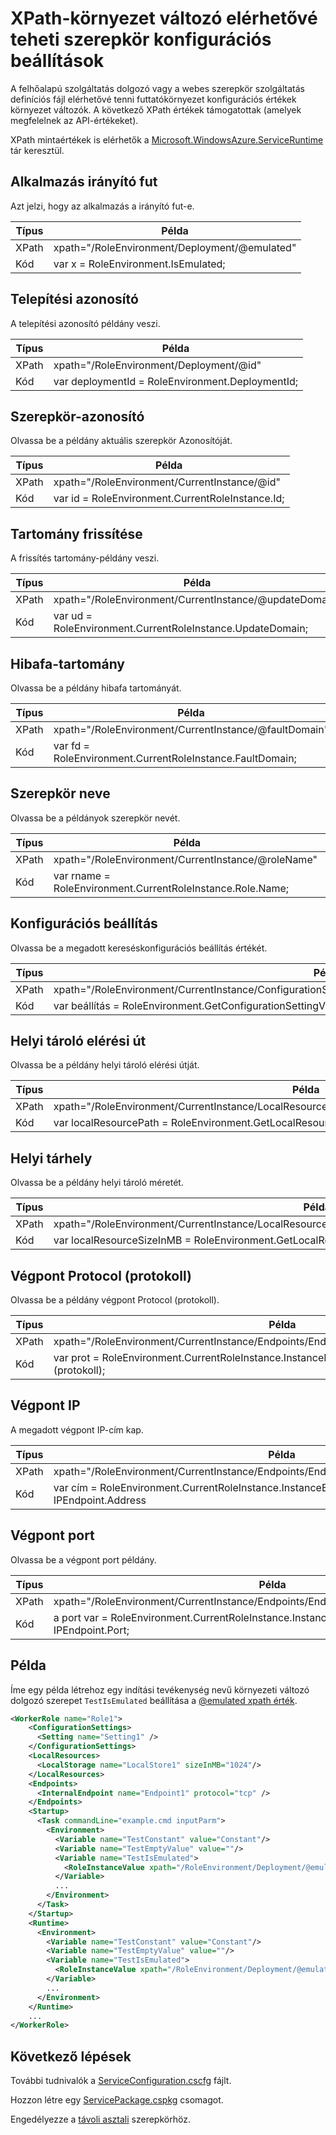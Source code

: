 <properties 
pageTitle="Felhőalapú szolgáltatások szerepkör config XPath csal lap |} Microsoft Azure" 
description="A különböző XPath-beállításokat is használhatja a felhőalapú szolgáltatás szerepkör config elérhetővé teheti beállítások környezeti változó." 
services="cloud-services" 
documentationCenter="" 
authors="Thraka" 
manager="timlt" 
editor=""/>
<tags 
ms.service="cloud-services" 
ms.workload="tbd" 
ms.tgt_pltfrm="na" 
ms.devlang="na" 
ms.topic="article" 
ms.date="08/10/2016" 
ms.author="adegeo"/>

# <a name="expose-role-configuration-settings-as-an-environment-variable-with-xpath"></a>XPath-környezet változó elérhetővé teheti szerepkör konfigurációs beállítások

A felhőalapú szolgáltatás dolgozó vagy a webes szerepkör szolgáltatás definíciós fájl elérhetővé tenni futtatókörnyezet konfigurációs értékek környezet változók. A következő XPath értékek támogatottak (amelyek megfelelnek az API-értékeket).

XPath mintaértékek is elérhetők a [Microsoft.WindowsAzure.ServiceRuntime](https://msdn.microsoft.com/library/microsoft.windowsazure.serviceruntime.roleenvironment.aspx) tár keresztül. 

## <a name="app-running-in-emulator"></a>Alkalmazás irányító fut

Azt jelzi, hogy az alkalmazás a irányító fut-e.

| Típus  | Példa |
| ----- | ------- |
| XPath | xpath="/RoleEnvironment/Deployment/@emulated" |
| Kód  | var x = RoleEnvironment.IsEmulated; |


## <a name="deployment-id"></a>Telepítési azonosító

A telepítési azonosító példány veszi.

| Típus  | Példa |
| ----- | ------- |
| XPath | xpath="/RoleEnvironment/Deployment/@id" |
| Kód  | var deploymentId = RoleEnvironment.DeploymentId; |


## <a name="role-id"></a>Szerepkör-azonosító 

Olvassa be a példány aktuális szerepkör Azonosítóját.

| Típus  | Példa |
| ----- | ------- |
| XPath | xpath="/RoleEnvironment/CurrentInstance/@id" |
| Kód  | var id = RoleEnvironment.CurrentRoleInstance.Id; |


## <a name="update-domain"></a>Tartomány frissítése

A frissítés tartomány-példány veszi.

| Típus  | Példa |
| ----- | ------- |
| XPath | xpath="/RoleEnvironment/CurrentInstance/@updateDomain" |
| Kód  | var ud = RoleEnvironment.CurrentRoleInstance.UpdateDomain; |


## <a name="fault-domain"></a>Hibafa-tartomány

Olvassa be a példány hibafa tartományát.

| Típus  | Példa |
| ----- | ------- |
| XPath | xpath="/RoleEnvironment/CurrentInstance/@faultDomain" |
| Kód  | var fd = RoleEnvironment.CurrentRoleInstance.FaultDomain; |


## <a name="role-name"></a>Szerepkör neve

Olvassa be a példányok szerepkör nevét.

| Típus  | Példa |
| ----- | ------- |
| XPath | xpath="/RoleEnvironment/CurrentInstance/@roleName" |
| Kód  | var rname = RoleEnvironment.CurrentRoleInstance.Role.Name;  |


## <a name="config-setting"></a>Konfigurációs beállítás

Olvassa be a megadott kereséskonfigurációs beállítás értékét.

| Típus  | Példa |
| ----- | ------- |
| XPath | xpath="/RoleEnvironment/CurrentInstance/ConfigurationSettings/ConfigurationSetting[@name='Setting1']/@value" |
| Kód  | var beállítás = RoleEnvironment.GetConfigurationSettingValue("Setting1"); |
 
## <a name="local-storage-path"></a>Helyi tároló elérési út

Olvassa be a példány helyi tároló elérési útját.

| Típus  | Példa |
| ----- | ------- |
| XPath | xpath="/RoleEnvironment/CurrentInstance/LocalResources/LocalResource[@name='LocalStore1']/@path" |
| Kód  | var localResourcePath = RoleEnvironment.GetLocalResource("LocalStore1"). RootPath; |


## <a name="local-storage-size"></a>Helyi tárhely

Olvassa be a példány helyi tároló méretét.

| Típus  | Példa |
| ----- | ------- |
| XPath | xpath="/RoleEnvironment/CurrentInstance/LocalResources/LocalResource[@name='LocalStore1']/@sizeInMB" |
| Kód  | var localResourceSizeInMB = RoleEnvironment.GetLocalResource("LocalStore1"). MaximumSizeInMegabytes; |

## <a name="endpoint-protocol"></a>Végpont Protocol (protokoll) 

Olvassa be a példány végpont Protocol (protokoll).

| Típus  | Példa |
| ----- | ------- |
| XPath | xpath="/RoleEnvironment/CurrentInstance/Endpoints/Endpoint[@name='Endpoint1']/@protocol" |
| Kód  | var prot = RoleEnvironment.CurrentRoleInstance.InstanceEndpoints["Endpoint1"]. Protocol (protokoll); |

## <a name="endpoint-ip"></a>Végpont IP

A megadott végpont IP-cím kap.

| Típus | Példa |
| ----- | ---- |
| XPath | xpath="/RoleEnvironment/CurrentInstance/Endpoints/Endpoint[@name='Endpoint1']/@address" |
| Kód  | var cím = RoleEnvironment.CurrentRoleInstance.InstanceEndpoints["Endpoint1"]. IPEndpoint.Address |

## <a name="endpoint-port"></a>Végpont port 

Olvassa be a végpont port példány.

| Típus  | Példa |
| ----- | ------- |
| XPath | xpath="/RoleEnvironment/CurrentInstance/Endpoints/Endpoint[@name='Endpoint1']/@port" |
| Kód  | a port var = RoleEnvironment.CurrentRoleInstance.InstanceEndpoints["Endpoint1"]. IPEndpoint.Port; |





## <a name="example"></a>Példa

Íme egy példa létrehoz egy indítási tevékenység nevű környezeti változó dolgozó szerepet `TestIsEmulated` beállítása a [ @emulated xpath érték](#app-running-in-emulator). 

```xml
<WorkerRole name="Role1">
    <ConfigurationSettings>
      <Setting name="Setting1" />
    </ConfigurationSettings>
    <LocalResources>
      <LocalStorage name="LocalStore1" sizeInMB="1024"/>
    </LocalResources>
    <Endpoints>
      <InternalEndpoint name="Endpoint1" protocol="tcp" />
    </Endpoints>
    <Startup>
      <Task commandLine="example.cmd inputParm">
        <Environment>
          <Variable name="TestConstant" value="Constant"/>
          <Variable name="TestEmptyValue" value=""/>
          <Variable name="TestIsEmulated">
            <RoleInstanceValue xpath="/RoleEnvironment/Deployment/@emulated"/>
          </Variable>
          ...
        </Environment>
      </Task>
    </Startup>
    <Runtime>
      <Environment>
        <Variable name="TestConstant" value="Constant"/>
        <Variable name="TestEmptyValue" value=""/>
        <Variable name="TestIsEmulated">
          <RoleInstanceValue xpath="/RoleEnvironment/Deployment/@emulated"/>
        </Variable>
        ...
      </Environment>
    </Runtime>
    ...
</WorkerRole>
```

## <a name="next-steps"></a>Következő lépések

További tudnivalók a [ServiceConfiguration.cscfg](cloud-services-model-and-package.md#serviceconfigurationcscfg) fájlt.

Hozzon létre egy [ServicePackage.cspkg](cloud-services-model-and-package.md#servicepackagecspkg) csomagot.

Engedélyezze a [távoli asztali](cloud-services-role-enable-remote-desktop.md) szerepkörhöz.
